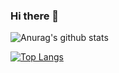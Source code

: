 ### Hi there 👋

<!--
**kernix3/kernix3** is a ✨ _special_ ✨ repository because its `README.md` (this file) appears on your GitHub profile.

Here are some ideas to get you started:

- 🔭 I’m currently working on ...
- 🌱 I’m currently learning ...
- 👯 I’m looking to collaborate on ...
- 🤔 I’m looking for help with ...
- 💬 Ask me about ...
- 📫 How to reach me: ...
- 😄 Pronouns: ...
- ⚡ Fun fact: ...
-->

![Anurag's github stats](https://github-readme-stats.vercel.app/api?username=kernix3&show_icons=true)

[![Top Langs](https://github-readme-stats.vercel.app/api/top-langs/?username=kernix3&layout=compact)](https://github.com/kernix3/github-readme-stats)
